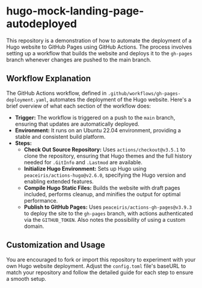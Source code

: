 # hugo-mock-landing-page-autodeployed

This repository is a demonstration of how to automate the deployment of a Hugo website to GitHub Pages using GitHub Actions. The process involves setting up a workflow that builds the website and deploys it to the `gh-pages` branch whenever changes are pushed to the main branch.

## Workflow Explanation

The GitHub Actions workflow, defined in `.github/workflows/gh-pages-deployment.yaml`, automates the deployment of the Hugo website. Here's a brief overview of what each section of the workflow does:

- **Trigger:** The workflow is triggered on a push to the `main` branch, ensuring that updates are automatically deployed.
- **Environment:** It runs on an Ubuntu 22.04 environment, providing a stable and consistent build platform.
- **Steps:**
  - **Check Out Source Repository:** Uses `actions/checkout@v3.5.1` to clone the repository, ensuring that Hugo themes and the full history needed for `.GitInfo` and `.Lastmod` are available.
  - **Initialize Hugo Environment:** Sets up Hugo using `peaceiris/actions-hugo@v2.6.0`, specifying the Hugo version and enabling extended features.
  - **Compile Hugo Static Files:** Builds the website with draft pages included, performs cleanup, and minifies the output for optimal performance.
  - **Publish to GitHub Pages:** Uses `peaceiris/actions-gh-pages@v3.9.3` to deploy the site to the `gh-pages` branch, with actions authenticated via the `GITHUB_TOKEN`. Also notes the possibility of using a custom domain.

## Customization and Usage

You are encouraged to fork or import this repository to experiment with your own Hugo website deployment. Adjust the `config.toml` file's baseURL to match your repository and follow the detailed guide for each step to ensure a smooth setup.


